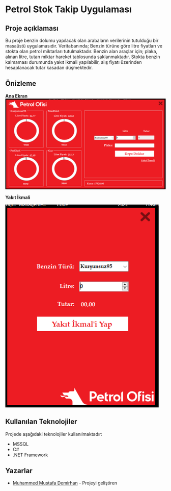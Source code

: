# Petrol Stok Takip Uygulaması
## Proje açıklaması
Bu proje benzin dolumu yapılacak olan arabaların verilerinin tutulduğu bir masaüstü uygulamasıdır. Veritabanında; Benzin türüne göre litre fiyatları ve stokta olan petrol miktarları tutulmaktadır. Benzin alan araçlar için; plaka, alınan litre, tutan miktar hareket tablosunda saklanmaktadır. Stokta benzin kalmaması durumunda yakıt ikmali yapılabilir, alış fiyatı üzerinden hesaplanacak tutar kasadan düşmektedir.
## Önizleme
**Ana Ekran**
![Ana Ekran](Anasayfa.png)

**Yakıt İkmali**

![Hareket Tablosu](Ikmalsayfasi.png)

## Kullanılan Teknolojiler
Projede aşağıdaki teknolojiler kullanılmaktadır:

- MSSQL
- C#
- .NET Framework

## Yazarlar
- [Muhammed Mustafa Demirhan](https://github.com/MuhammedMustafaDemirhan) - Projeyi geliştiren
